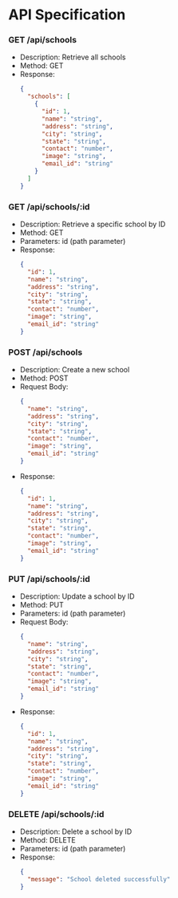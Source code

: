# API Specification

### GET /api/schools
- Description: Retrieve all schools
- Method: GET
- Response: 
  ```json
  {
    "schools": [
      {
        "id": 1,
        "name": "string",
        "address": "string",
        "city": "string",
        "state": "string",
        "contact": "number",
        "image": "string",
        "email_id": "string"
      }
    ]
  }
  ```

### GET /api/schools/:id
- Description: Retrieve a specific school by ID
- Method: GET
- Parameters: id (path parameter)
- Response:
  ```json
  {
    "id": 1,
    "name": "string",
    "address": "string",
    "city": "string",
    "state": "string",
    "contact": "number",
    "image": "string",
    "email_id": "string"
  }
  ```

### POST /api/schools
- Description: Create a new school
- Method: POST
- Request Body:
  ```json
  {
    "name": "string",
    "address": "string",
    "city": "string",
    "state": "string",
    "contact": "number",
    "image": "string",
    "email_id": "string"
  }
  ```
- Response:
  ```json
  {
    "id": 1,
    "name": "string",
    "address": "string",
    "city": "string",
    "state": "string",
    "contact": "number",
    "image": "string",
    "email_id": "string"
  }
  ```

### PUT /api/schools/:id
- Description: Update a school by ID
- Method: PUT
- Parameters: id (path parameter)
- Request Body:
  ```json
  {
    "name": "string",
    "address": "string",
    "city": "string",
    "state": "string",
    "contact": "number",
    "image": "string",
    "email_id": "string"
  }
  ```
- Response:
  ```json
  {
    "id": 1,
    "name": "string",
    "address": "string",
    "city": "string",
    "state": "string",
    "contact": "number",
    "image": "string",
    "email_id": "string"
  }
  ```

### DELETE /api/schools/:id
- Description: Delete a school by ID
- Method: DELETE
- Parameters: id (path parameter)
- Response:
  ```json
  {
    "message": "School deleted successfully"
  }
  ```